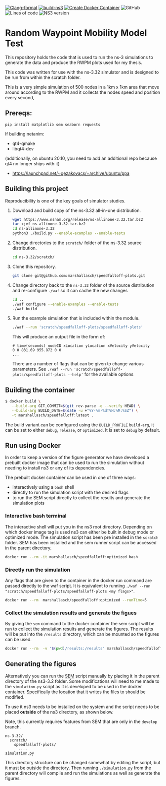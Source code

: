[![Clang-format](https://github.com/MarshallAsch/speedfalloff-plots/actions/workflows/clang-format.yml/badge.svg)](https://github.com/MarshallAsch/speedfalloff-plots/actions/workflows/clang-format.yml)
[![build-ns3](https://github.com/MarshallAsch/speedfalloff-plots/actions/workflows/ns3-build.yml/badge.svg)](https://github.com/MarshallAsch/speedfalloff-plots/actions/workflows/ns3-build.yml)
[![Create Docker Container](https://github.com/MarshallAsch/speedfalloff-plots/actions/workflows/deployment.yml/badge.svg)](https://github.com/MarshallAsch/speedfalloff-plots/actions/workflows/deployment.yml)
![GitHub](https://img.shields.io/github/license/marshallasch/speedfalloff-plots?style=plastic)
![Lines of code](https://img.shields.io/tokei/lines/github/marshallasch/speedfalloff-plots?style=plastic)
![NS3 version](https://img.shields.io/badge/NS--3-3.32-blueviolet?style=plastic)

# Random Waypoint Mobility Model Test

This repository holds the code that is used to run the ns-3 simulations to generate the data and produce the RWPM plots used for my thesis. 

This code was written for use with the ns-3.32 simulator and is designed to be run from within the scratch folder. 


This is a very simple simulation of 500 nodes in a 1km x 1km area that move around according to the RWPM and it collects the nodes speed and position every second,



## Prereqs:

`pip install matplotlib sem seaborn requests`


If building netanim:
- qt4-qmake
- libqt4-dev

(additionally, on ubuntu 20.10, you need to add an additional repo because qt4 no longer ships with it)
- https://launchpad.net/~gezakovacs/+archive/ubuntu/ppa

## Building this project

Reproducibility is one of the key goals of simulator studies.

 1. Download and build copy of the ns-3.32 all-in-one distribution.

    ```sh
    wget https://www.nsnam.org/release/ns-allinone-3.32.tar.bz2
    tar xjvf ns-allinone-3.32.tar.bz2
    cd ns-allinone-3.32
    python3 ./build.py --enable-examples --enable-tests
    ```

 2. Change directories to the `scratch/` folder of the ns-3.32 source
    distribution.

    ```sh
    cd ns-3.32/scratch/
    ```

 3. Clone this repository.

    ```sh
    git clone git@github.com:marshallasch/speedfalloff-plots.git
    ```

4. Change directory back to the `ns-3.32` folder of the source distribution
   and re-configure `./waf` so it can cache the new changes

   ```sh
   cd ..
   ./waf configure --enable-examples --enable-tests
   ./waf build
   ```

5. Run the example simulation that is included within the module.

   ```sh
   ./waf --run 'scratch/speedfalloff-plots/speedfalloff-plots'
   ```
   
   This will produce an output file in the form of:
   ```
   # time(seconds) nodeID xLocation yLocation xVelocity yVelocity
   0 0 831.69 955.872 0 0
   ...
   ```

   There are a number of flags that can be given to change various parameters.
   See `./waf --run 'scratch/speedfalloff-plots/speedfalloff-plots --help'` for the available options


## Building the container

```bash
$ docker build \
   --build-arg GIT_COMMIT=$(git rev-parse -q --verify HEAD) \
   --build-arg BUILD_DATE=$(date -u +"%Y-%m-%dT%H:%M:%SZ") \
   -t marshallasch/speedfalloff:latest .
```

The build variant can be configured using the `BUILD_PROFILE` `build-arg`, it can be set to either `debug`, `release`, or `optimized`.
It is set to `debug` by default.


## Run using Docker

In order to keep a version of the figure generator we have developed a prebuilt docker image that can be used to run the simulation without needing to install ns3 or any of its dependencies.

The prebuilt docker container can be used in one of three ways:

- interactively using a `bash` shell
- directly to run the simulation script with the desired flags
- to run the SEM script directly to collect the results and generate the simulation plots


### Interactive bash terminal

The interactive shell will put you in the ns3 root directory.
Depending on which docker image tag is used ns3 can either be built in debug mode or optimized mode.
The simulation script has been pre installed in the `scratch` folder. 
SEM has been installed and the sem runner script can be accessed in the parent directory.

```bash
docker run --rm -it marshallasch/speedfalloff:optimized bash
```


### Directly run the simulation

Any flags that are given to the container in the docker run command are passed directly to the waf script. 
It is equivalent to running `./waf --run "scratch/speedfalloff-plots/speedfalloff-plots <my flags>"`.

```bash
docker run --rm  marshallasch/speedfalloff:optimized --runTime=5
```

### Collect the simulation results and generate the figues

By giving the `sem` command to the docker container the sem script will be run to collect the simulation results and generate the figures. 
The results will be put into the `/results` directory, which can be mounted so the figures can be used. 

```bash
docker run --rm  -v "$(pwd)/results:/results" marshallasch/speedfalloff:optimized sem
```


## Generating the figures

Alternatively you can run the [SEM](https://github.com/signetlabdei/sem) script manually by placing it in the parent directory of the ns3-3.2 folder. 
Some modifications will need to me made to the `simulation.py` script as it is developed to be used in the docker container.
Specifically the location that it writes the files to should be modified. 

To use it ns3 needs to be installed on the system and the script needs to be placed **outside** of the ns3 directory, as shown below.

Note, this currently requires features from SEM that are only in the `develop` branch.


```
ns-3.32/
  scratch/
    speedfalloff-plots/
      ....
simulation.py
```

This directory structure can be changed somewhat by editing the script, but it must be outside the directory.
Then running `./simulation.py` from the parent directory will compile and run the simulations as well as generate the figures.
